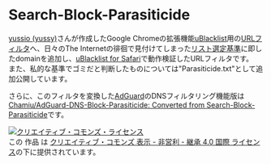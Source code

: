 # Search-Block-Parasiticide

[yussio (yussy)](https://github.com/yussio)さんが作成したGoogle Chromeの拡張機能[uBlacklist](https://chrome.google.com/webstore/detail/ublacklist/pncfbmialoiaghdehhbnbhkkgmjanfhe?hl=ja)用の[URLフィルタ](https://github.com/yussio/web-blacklist)へ、日々のThe Internetの徘徊で見付けてしまった[リスト選定基準](https://pixelog.net/post/ma5z69/)に即したdomainを追加し、[uBlacklist for Safari](https://apps.apple.com/jp/app/ublacklist-for-safari/id1547912640?mt=12)で動作検証したURLフィルタです。  
また、私的な基準でゴミだと判断したものについては"Parasiticide.txt"として追加公開しています。

さらに、このフィルタを変換した[AdGuard](https://adguard.com/ja/welcome.html)のDNSフィルタリング機能版は[Chamiu/AdGuard-DNS-Block-Parasiticide: Converted from Search-Block-Parasiticide](https://github.com/Chamiu/AdGuard-DNS-Block-Parasiticide)です。

[![クリエイティブ・コモンズ・ライセンス](https://i.creativecommons.org/l/by-nc-sa/4.0/88x31.png)](http://creativecommons.org/licenses/by-nc-sa/4.0/)  
この 作品 は [クリエイティブ・コモンズ 表示 - 非営利 - 継承 4.0 国際 ライセンス](http://creativecommons.org/licenses/by-nc-sa/4.0/)の下に提供されています。
